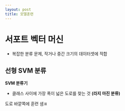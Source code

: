 ```yaml
---
layout: post
title: 모델훈련
---
```



# 서포트 벡터 머신

- 복잡한 분류 문제, 작거나 중간 크기의 데이터셋에 적합


## 선형 SVM 분류

**SVM 분류기**
- 클래스 사이에 가장 폭이 넓은 도로를 찾는 것 **(라지 마진 분류)**

도로 바깥쪽에 훈련 샘ㅍ
<!--stackedit_data:
eyJoaXN0b3J5IjpbLTIxMjI1MTAxOTAsMTQyNDg3MDU3LDIxMz
A3ODMxNzZdfQ==
-->